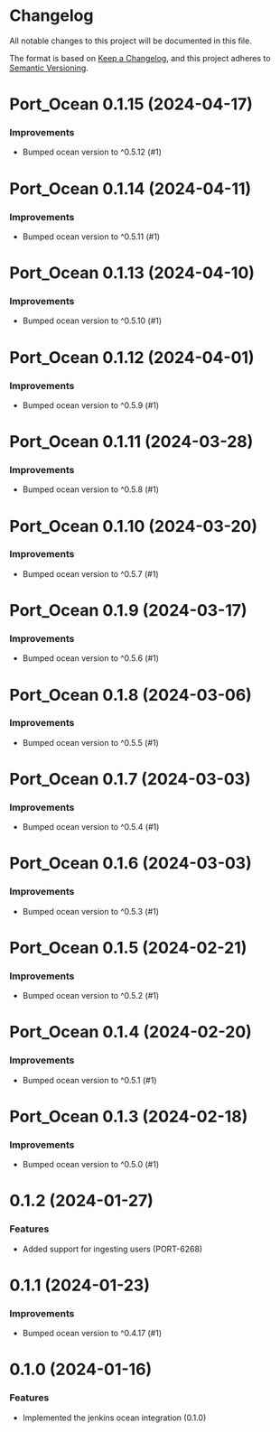 # Changelog

All notable changes to this project will be documented in this file.

The format is based on [Keep a Changelog](https://keepachangelog.com/en/1.0.0/),
and this project adheres to [Semantic Versioning](https://semver.org/spec/v2.0.0.html).

<!-- towncrier release notes start -->

# Port_Ocean 0.1.15 (2024-04-17)

### Improvements

- Bumped ocean version to ^0.5.12 (#1)


# Port_Ocean 0.1.14 (2024-04-11)

### Improvements

- Bumped ocean version to ^0.5.11 (#1)


# Port_Ocean 0.1.13 (2024-04-10)

### Improvements

- Bumped ocean version to ^0.5.10 (#1)


# Port_Ocean 0.1.12 (2024-04-01)

### Improvements

- Bumped ocean version to ^0.5.9 (#1)


# Port_Ocean 0.1.11 (2024-03-28)

### Improvements

- Bumped ocean version to ^0.5.8 (#1)


# Port_Ocean 0.1.10 (2024-03-20)

### Improvements

- Bumped ocean version to ^0.5.7 (#1)


# Port_Ocean 0.1.9 (2024-03-17)

### Improvements

- Bumped ocean version to ^0.5.6 (#1)


# Port_Ocean 0.1.8 (2024-03-06)

### Improvements

- Bumped ocean version to ^0.5.5 (#1)


# Port_Ocean 0.1.7 (2024-03-03)

### Improvements

- Bumped ocean version to ^0.5.4 (#1)


# Port_Ocean 0.1.6 (2024-03-03)

### Improvements

- Bumped ocean version to ^0.5.3 (#1)


# Port_Ocean 0.1.5 (2024-02-21)

### Improvements

- Bumped ocean version to ^0.5.2 (#1)


# Port_Ocean 0.1.4 (2024-02-20)

### Improvements

- Bumped ocean version to ^0.5.1 (#1)


# Port_Ocean 0.1.3 (2024-02-18)

### Improvements

- Bumped ocean version to ^0.5.0 (#1)


# 0.1.2 (2024-01-27)

### Features

- Added support for ingesting users (PORT-6268)

# 0.1.1 (2024-01-23)

### Improvements

- Bumped ocean version to ^0.4.17 (#1)

# 0.1.0 (2024-01-16)

### Features

- Implemented the jenkins ocean integration (0.1.0)
